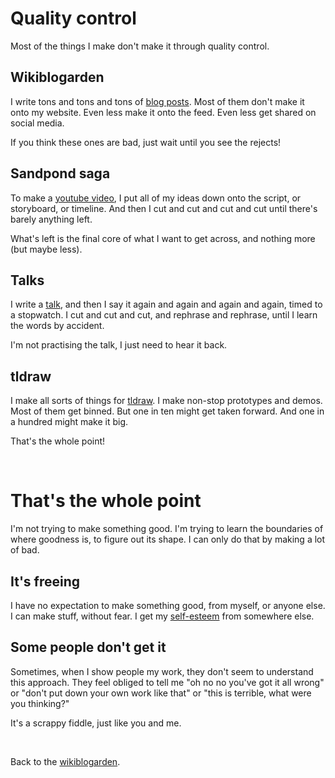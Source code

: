 # Quality control

Most of the things I make don't make it through quality control.

## Wikiblogarden 

I write tons and tons and tons of [blog posts](/wikiblogarden). Most of them don't make it onto my website. Even less make it onto the feed. Even less get shared on social media. 

If you think these ones are bad, just wait until you see the rejects!

## Sandpond saga

To make a [youtube video](https://youtube.com/@todepond), I put all of my ideas down onto the script, or storyboard, or timeline. And then I cut and cut and cut and cut until there's barely anything left. 

What's left is the final core of what I want to get across, and nothing more (but maybe less).

## Talks

I write a [talk](https://youtube.com/playlist?list=PL9uRa69RF-7wtC26i-yAJ-OiXzSwnFmUt&si=76_lzJtxGoX2BVIG), and then I say it again and again and again and again, timed to a stopwatch. I cut and cut and cut, and rephrase and rephrase, until I learn the words by accident.

I'm not practising the talk, I just need to hear it back.

## tldraw

I make all sorts of things for [tldraw](https://tldraw.com). I make non-stop prototypes and demos. Most of them get binned. But one in ten might get taken forward. And one in a hundred might make it big.

That's the whole point!

<br>

# That's the whole point

I'm not trying to make something good. I'm trying to learn the boundaries of where goodness is, to figure out its shape. I can only do that by making a lot of bad.

## It's freeing 

I have no expectation to make something good, from myself, or anyone else. I can make stuff, without fear. I get my [self-esteem](https://www.todepond.com/wikiblogarden/my-name/self-esteem/both-ways) from somewhere else.

## Some people don't get it

Sometimes, when I show people my work, they don't seem to understand this approach. They feel obliged to tell me "oh no no you've got it all wrong" or "don't put down your own work like that" or "this is terrible, what were you thinking?"

It's a scrappy fiddle, just like you and me.

<br>

Back to the [wikiblogarden](/wikiblogarden).
